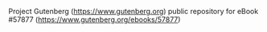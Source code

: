 Project Gutenberg (https://www.gutenberg.org) public repository for
eBook #57877 (https://www.gutenberg.org/ebooks/57877)

